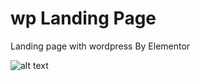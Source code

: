 # wp Landing Page
Landing page with wordpress By Elementor

![alt text](https://user-images.githubusercontent.com/21962183/194668619-38aadc38-9beb-4873-b7a6-ab38661030ef.png "Title")
